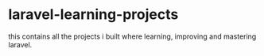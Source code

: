 # laravel-learning-projects
this contains all the projects i built where learning, improving and mastering laravel.
